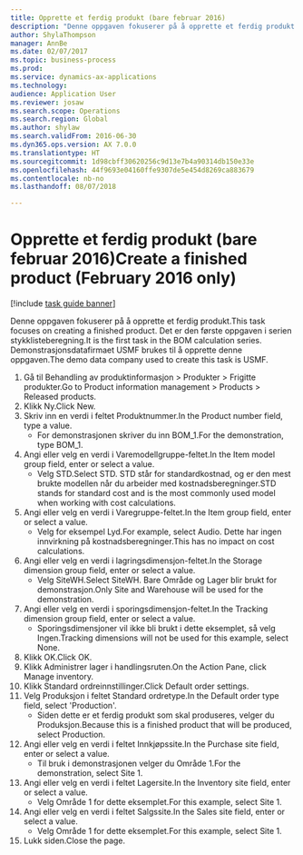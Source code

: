 ```yaml
--- 
title: Opprette et ferdig produkt (bare februar 2016)
description: "Denne oppgaven fokuserer på å opprette et ferdig produkt."
author: ShylaThompson
manager: AnnBe
ms.date: 02/07/2017
ms.topic: business-process
ms.prod: 
ms.service: dynamics-ax-applications
ms.technology: 
audience: Application User
ms.reviewer: josaw
ms.search.scope: Operations
ms.search.region: Global
ms.author: shylaw
ms.search.validFrom: 2016-06-30
ms.dyn365.ops.version: AX 7.0.0
ms.translationtype: HT
ms.sourcegitcommit: 1d98cbff30620256c9d13e7b4a90314db150e33e
ms.openlocfilehash: 44f9693e04160ffe9307de5e454d8269ca883679
ms.contentlocale: nb-no
ms.lasthandoff: 08/07/2018

---
```

# <a name="create-a-finished-product-february-2016-only"></a><span data-ttu-id="97620-103">Opprette et ferdig produkt (bare februar 2016)</span><span class="sxs-lookup"><span data-stu-id="97620-103">Create a finished product (February 2016 only)</span></span>

[!include [task guide banner](../../includes/task-guide-banner.md)]

<span data-ttu-id="97620-104">Denne oppgaven fokuserer på å opprette et ferdig produkt.</span><span class="sxs-lookup"><span data-stu-id="97620-104">This task focuses on creating a finished product.</span></span> <span data-ttu-id="97620-105">Det er den første oppgaven i serien stykklisteberegning.</span><span class="sxs-lookup"><span data-stu-id="97620-105">It is the first task in the BOM calculation series.</span></span> <span data-ttu-id="97620-106">Demonstrasjonsdatafirmaet USMF brukes til å opprette denne oppgaven.</span><span class="sxs-lookup"><span data-stu-id="97620-106">The demo data company used to create this task is USMF.</span></span>

1. <span data-ttu-id="97620-107">Gå til Behandling av produktinformasjon > Produkter > Frigitte produkter.</span><span class="sxs-lookup"><span data-stu-id="97620-107">Go to Product information management > Products > Released products.</span></span>
2. <span data-ttu-id="97620-108">Klikk Ny.</span><span class="sxs-lookup"><span data-stu-id="97620-108">Click New.</span></span>
3. <span data-ttu-id="97620-109">Skriv inn en verdi i feltet Produktnummer.</span><span class="sxs-lookup"><span data-stu-id="97620-109">In the Product number field, type a value.</span></span>
    * <span data-ttu-id="97620-110">For demonstrasjonen skriver du inn BOM_1.</span><span class="sxs-lookup"><span data-stu-id="97620-110">For the demonstration, type BOM_1.</span></span>  
4. <span data-ttu-id="97620-111">Angi eller velg en verdi i Varemodellgruppe-feltet.</span><span class="sxs-lookup"><span data-stu-id="97620-111">In the Item model group field, enter or select a value.</span></span>
    * <span data-ttu-id="97620-112">Velg STD.</span><span class="sxs-lookup"><span data-stu-id="97620-112">Select STD.</span></span> <span data-ttu-id="97620-113">STD står for standardkostnad, og er den mest brukte modellen når du arbeider med kostnadsberegninger.</span><span class="sxs-lookup"><span data-stu-id="97620-113">STD stands for standard cost and is the most commonly used model when working with cost calculations.</span></span>  
5. <span data-ttu-id="97620-114">Angi eller velg en verdi i Varegruppe-feltet.</span><span class="sxs-lookup"><span data-stu-id="97620-114">In the Item group field, enter or select a value.</span></span>
    * <span data-ttu-id="97620-115">Velg for eksempel Lyd.</span><span class="sxs-lookup"><span data-stu-id="97620-115">For example, select Audio.</span></span> <span data-ttu-id="97620-116">Dette har ingen innvirkning på kostnadsberegninger.</span><span class="sxs-lookup"><span data-stu-id="97620-116">This has no impact on cost calculations.</span></span>  
6. <span data-ttu-id="97620-117">Angi eller velg en verdi i lagringsdimensjon-feltet.</span><span class="sxs-lookup"><span data-stu-id="97620-117">In the Storage dimension group field, enter or select a value.</span></span>
    * <span data-ttu-id="97620-118">Velg SiteWH.</span><span class="sxs-lookup"><span data-stu-id="97620-118">Select SiteWH.</span></span> <span data-ttu-id="97620-119">Bare Område og Lager blir brukt for demonstrasjon.</span><span class="sxs-lookup"><span data-stu-id="97620-119">Only Site and Warehouse will be used for the demonstration.</span></span>  
7. <span data-ttu-id="97620-120">Angi eller velg en verdi i sporingsdimensjon-feltet.</span><span class="sxs-lookup"><span data-stu-id="97620-120">In the Tracking dimension group field, enter or select a value.</span></span>
    * <span data-ttu-id="97620-121">Sporingsdimensjoner vil ikke bli brukt i dette eksemplet, så velg Ingen.</span><span class="sxs-lookup"><span data-stu-id="97620-121">Tracking dimensions will not be used for this example, select None.</span></span>  
8. <span data-ttu-id="97620-122">Klikk OK.</span><span class="sxs-lookup"><span data-stu-id="97620-122">Click OK.</span></span>
9. <span data-ttu-id="97620-123">Klikk Administrer lager i handlingsruten.</span><span class="sxs-lookup"><span data-stu-id="97620-123">On the Action Pane, click Manage inventory.</span></span>
10. <span data-ttu-id="97620-124">Klikk Standard ordreinnstillinger.</span><span class="sxs-lookup"><span data-stu-id="97620-124">Click Default order settings.</span></span>
11. <span data-ttu-id="97620-125">Velg Produksjon i feltet Standard ordretype.</span><span class="sxs-lookup"><span data-stu-id="97620-125">In the Default order type field, select 'Production'.</span></span>
    * <span data-ttu-id="97620-126">Siden dette er et ferdig produkt som skal produseres, velger du Produksjon.</span><span class="sxs-lookup"><span data-stu-id="97620-126">Because this is a finished product that will be produced, select Production.</span></span>  
12. <span data-ttu-id="97620-127">Angi eller velg en verdi i feltet Innkjøpssite.</span><span class="sxs-lookup"><span data-stu-id="97620-127">In the Purchase site field, enter or select a value.</span></span>
    * <span data-ttu-id="97620-128">Til bruk i demonstrasjonen velger du Område 1.</span><span class="sxs-lookup"><span data-stu-id="97620-128">For the demonstration, select Site 1.</span></span>  
13. <span data-ttu-id="97620-129">Angi eller velg en verdi i feltet Lagersite.</span><span class="sxs-lookup"><span data-stu-id="97620-129">In the Inventory site field, enter or select a value.</span></span>
    * <span data-ttu-id="97620-130">Velg Område 1 for dette eksemplet.</span><span class="sxs-lookup"><span data-stu-id="97620-130">For this example, select Site 1.</span></span>  
14. <span data-ttu-id="97620-131">Angi eller velg en verdi i feltet Salgssite.</span><span class="sxs-lookup"><span data-stu-id="97620-131">In the Sales site field, enter or select a value.</span></span>
    * <span data-ttu-id="97620-132">Velg Område 1 for dette eksemplet.</span><span class="sxs-lookup"><span data-stu-id="97620-132">For this example, select Site 1.</span></span>  
15. <span data-ttu-id="97620-133">Lukk siden.</span><span class="sxs-lookup"><span data-stu-id="97620-133">Close the page.</span></span>


